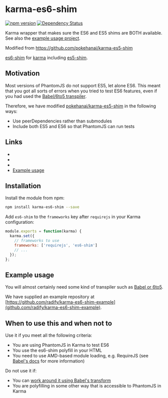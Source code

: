 karma-es6-shim
==============
[![npm version](https://badge.fury.io/js/karma-es6-shim.svg)](https://www.npmjs.com/package/karma-es6-shim)
[![Dependency Status](https://david-dm.org/radify/karma-es6-shim.svg)](https://david-dm.org/radify/karma-es6-shim)

Karma wrapper that makes sure the ES6 and ES5 shims are BOTH available. See also the [example usage project](https://github.com/radify/karma-es6-shim-example).

Modified from https://github.com/pokehanai/karma-es5-shim

[es6-shim](https://github.com/paulmillr/es6-shim/) for [karma](http://karma-runner.github.io) including [es5-shim](https://github.com/es5-shim/es5-shim/).

Motivation
----------

Most versions of PhantomJS do not support ES5, let alone ES6. This meant that you got all sorts of errors when you tried to test ES6 features, even if you had used the [Babel/6to5 transpiler](https://babeljs.io/).

Therefore, we have modified [pokehanai/karma-es5-shim](https://github.com/pokehanai/karma-es5-shim) in the following ways:

* Use peerDependencies rather than submodules
* Include both ES5 and ES6 so that PhantomJS can run tests

Links
-----

* [Karma Runner Project]: https://github.com/karma-runner/karma
* [karma-requirejs plugin]: http://karma-runner.github.io/0.8/plus/RequireJS.html
* [karma-phantomjs-launcher]: https://github.com/karma-runner/karma-phantomjs-launcher
* [Example usage](https://github.com/radify/karma-es6-shim-example)

Installation
------------

Install the module from npm:

```sh
npm install karma-es6-shim --save
```

Add `es6-shim` to the `frameworks` key after `requirejs` in your Karma configuration:

```js
module.exports = function(karma) {
  karma.set({
    // frameworks to use
    frameworks: ['requirejs', 'es6-shim']
    // ...
  });
};
```

Example usage
-------------

You will almost certainly need some kind of transpiler such as [Babel or 6to5](https://babeljs.io/).

We have supplied an example repository at [https://github.com/radify/karma-es6-shim-example](github.com/radify/karma-es6-shim-example).

When to use this and when not to
--------------------------------

Use it if you meet all the following criteria:

* You are using PhantomJS in Karma to test ES6
* You use the es6-shim polyfill in your HTML
* You need to use AMD-based module loading, e.g. RequireJS (see [Babel's docs](https://babeljs.io/docs/usage/runtime/) for more information)

Do not use it if:

* You can [work around it using Babel's transform](https://github.com/babel/babel/issues/377)
* You are polyfilling in some other way that is accessible to PhantomJS in Karma
